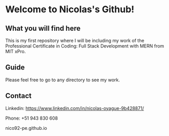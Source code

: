 # Welcome to Nicolas's Github!

## What you will find here

This is my first repository where I will be including my work of the Professional Certificate in Coding: Full Stack Development with MERN from MIT xPro.

## Guide

Please feel free to go to any directory to see my work.

## Contact

Linkedin: https://www.linkedin.com/in/nicolas-oyague-9b428871/

Phone: +51 943 830 608

nico92-pe.github.io
